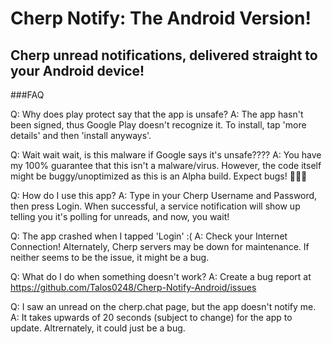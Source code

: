 # Cherp Notify: The Android Version!
## Cherp unread notifications, delivered straight to your Android device!

###FAQ

Q: Why does play protect say that the app is unsafe?
A: The app hasn't been signed, thus Google Play doesn't recognize it. To install, tap 'more details' and then 'install anyways'.

Q: Wait wait wait, is this malware if Google says it's unsafe????
A: You have my 100% guarantee that this isn't a malware/virus. However, the code itself might be buggy/unoptimized as this is an Alpha build. Expect bugs! 🐛🐜🐞

Q: How do I use this app?
A: Type in your Cherp Username and Password, then press Login. When successful, a service notification will show up telling you it's polling for unreads, and now, you wait!

Q: The app crashed when I tapped 'Login' :(
A: Check your Internet Connection! Alternately, Cherp servers may be down for maintenance. If neither seems to be the issue, it might be a bug.

Q: What do I do when something doesn't work?
A: Create a bug report at https://github.com/Talos0248/Cherp-Notify-Android/issues

Q: I saw an unread on the cherp.chat page, but the app doesn't notify me.
A: It takes upwards of 20 seconds (subject to change) for the app to update. Altrernately, it could just be a bug.
